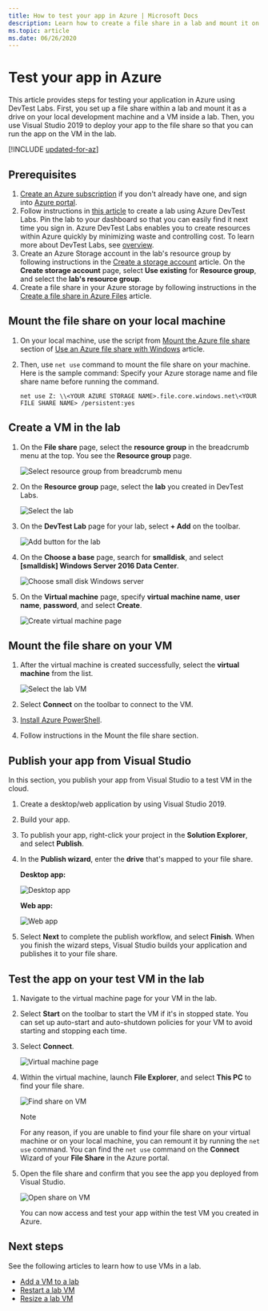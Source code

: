 ```yaml
---
title: How to test your app in Azure | Microsoft Docs
description: Learn how to create a file share in a lab and mount it on your local machine and a virtual machine in the lab, and then deploy desktop/web applications to the file share and test them.  
ms.topic: article
ms.date: 06/26/2020
---
```


# Test your app in Azure 
This article provides steps for testing your application in Azure using DevTest Labs. First, you set up a file share within a lab and mount it as a drive on your local development machine and a VM inside a lab. Then, you use Visual Studio 2019 to deploy your app to the file share so that you can run the app on the VM in the lab.  

[!INCLUDE [updated-for-az](../../includes/updated-for-az.md)]

## Prerequisites 
1. [Create an Azure subscription](https://azure.microsoft.com/free/) if you don't already have one, and sign into [Azure portal](https://portal.azure.com).
2. Follow instructions in [this article](devtest-lab-create-lab.md) to create a lab using Azure DevTest Labs. Pin the lab to your dashboard so that you can easily find it next time you sign in. Azure DevTest Labs enables you to create resources within Azure quickly by minimizing waste and controlling cost. To learn more about DevTest Labs, see [overview](devtest-lab-overview.md). 
3. Create an Azure Storage account in the lab's resource group by following instructions in the [Create a storage account](../storage/common/storage-account-create.md) article. On the **Create storage account** page, select **Use existing** for **Resource group**, and select the **lab's resource group**. 
4. Create a file share in your Azure storage by following instructions in the [Create a file share in Azure Files](../storage/files/storage-how-to-create-file-share.md) article. 

## Mount the file share on your local machine
1. On your local machine, use the script from [Mount the Azure file share](../storage/files/storage-how-to-use-files-windows.md#mount-the-azure-file-share) section of [Use an Azure file share with Windows](../storage/files/storage-how-to-use-files-windows.md) article. 
2. Then, use `net use` command to mount the file share on your machine. Here is the sample command: Specify your Azure storage name and file share name before running the command. 

    `net use Z: \\<YOUR AZURE STORAGE NAME>.file.core.windows.net\<YOUR FILE SHARE NAME> /persistent:yes`

## Create a VM in the lab
1. On the **File share** page, select the **resource group** in the breadcrumb menu at the top. You see the **Resource group** page. 
    
    ![Select resource group from breadcrumb menu](media/test-app-in-azure/select-resource-group-bread-crump.png)
2. On the **Resource group** page, select the **lab** you created in DevTest Labs.

    ![Select the lab](media/test-app-in-azure/select-devtest-lab-in-resource-group.png)
3. On the **DevTest Lab** page for your lab, select **+ Add** on the toolbar. 

    ![Add button for the lab](media/test-app-in-azure/add-button-in-lab.png)
4. On the **Choose a base** page, search for **smalldisk**, and select **[smalldisk] Windows Server 2016 Data Center**. 

    ![Choose small disk Windows server](media/test-app-in-azure/choose-small-disk-windows-server.png)
5. On the **Virtual machine** page, specify **virtual machine name**, **user name**, **password**, and select **Create**.    
    
    ![Create virtual machine page](media/test-app-in-azure/create-virtual-machine-page.png)    

## Mount the file share on your VM
1. After the virtual machine is created successfully, select the **virtual machine** from the list.    

    ![Select the lab VM](media/test-app-in-azure/select-lab-vm.png)
2. Select **Connect** on the toolbar to connect to the VM. 
3. [Install Azure PowerShell](/powershell/azure/install-az-ps).
4. Follow instructions in the Mount the file share section. 

## Publish your app from Visual Studio
In this section, you publish your app from Visual Studio to a test VM in the cloud.

1. Create a desktop/web application by using Visual Studio 2019.
2. Build your app.
3. To publish your app, right-click your project in the **Solution Explorer**, and select **Publish**. 
4. In the **Publish wizard**, enter the **drive** that's mapped to your file share.

    **Desktop app:**

    ![Desktop app](media/test-app-in-azure/desktop-app.png)

    **Web app:**

    ![Web app](media/test-app-in-azure/web-app.png)

1. Select **Next** to complete the publish workflow, and select **Finish**. When you finish the wizard steps, Visual Studio builds your application and publishes it to your file share. 


## Test the app on your test VM in the lab

1. Navigate to the virtual machine page for your VM in the lab. 
2. Select **Start** on the toolbar to start the VM if it's in stopped state. You can set up auto-start and auto-shutdown policies for your VM to avoid starting and stopping each time. 
3. Select **Connect**.

    ![Virtual machine page](media/test-app-in-azure/virtual-machine-page.png)
4. Within the virtual machine, launch **File Explorer**, and select **This PC** to find your file share.

    ![Find share on VM](media/test-app-in-azure/find-share-on-vm.png)

    > [!NOTE]
    > For any reason, if you are unable to find your file share on your virtual machine or on your local machine, you can remount it by running the `net use` command. You can find the `net use` command on the **Connect** Wizard of your **File Share** in the Azure portal.
1. Open the file share and confirm that you see the app you deployed from Visual Studio. 

    ![Open share on VM](media/test-app-in-azure/open-file-share.png)

    You can now access and test your app within the test VM you created in Azure.

## Next steps
See the following articles to learn how to use VMs in a lab. 

- [Add a VM to a lab](devtest-lab-add-vm.md)
- [Restart a lab VM](devtest-lab-restart-vm.md)
- [Resize a lab VM](devtest-lab-resize-vm.md)
